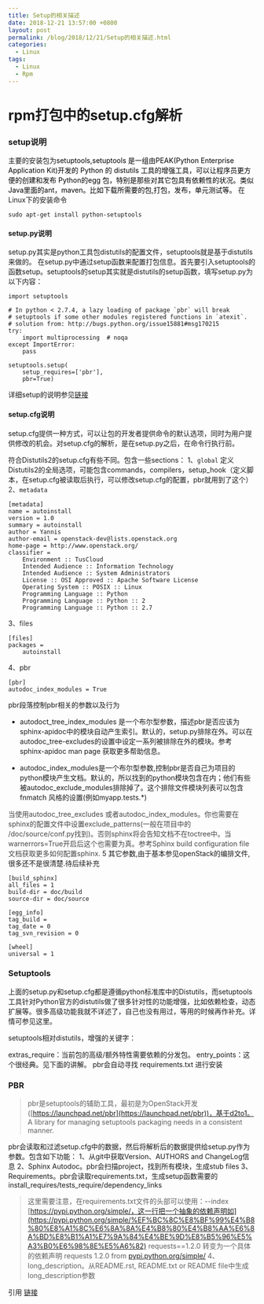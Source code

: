 ```yaml
---
title: Setup的相关描述
date: 2018-12-21 13:57:00 +0800
layout: post
permalink: /blog/2018/12/21/Setup的相关描述.html
categories:
  - Linux
tags:
  - Linux
  - Rpm
---
```

# rpm打包中的setup.cfg解析
### setup说明
主要的安装包为<span data-type="color" style="color:rgb(0, 0, 0)"><span data-type="background" style="background-color:rgb(255, 255, 255)">setuptools,setuptools 是一组由PEAK(Python Enterprise Application Kit)开发的 Python 的 distutils 工具的增强工具，可以让程序员更方便的创建和发布 Python的egg 包，特别是那些对其它包具有依赖性的状况。类似Java里面的ant，maven。比如下载所需要的包,打包，发布，单元测试等。</span></span>
在Linux下的安装命令
```
sudo apt-get install python-setuptools
```

#### setup.py说明
setup.py其实是python工具包distutils的配置文件，setuptools就是基于distutils来做的。 在setup.py中通过setup函数来配置打包信息。首先要引入setuptools的函数setup。setuptools的setup其实就是distutils的setup函数，填写setup.py为以下内容：

```
import setuptools

# In python < 2.7.4, a lazy loading of package `pbr` will break
# setuptools if some other modules registered functions in `atexit`.
# solution from: http://bugs.python.org/issue15881#msg170215
try:
    import multiprocessing  # noqa
except ImportError:
    pass

setuptools.setup(
    setup_requires=['pbr'],
    pbr=True)
```

详细setup的说明参见[链接](http://www.cnblogs.com/itech/archive/2011/02/13/1953268.html)
#### setup.cfg说明
setup.cfg提供一种方式，可以让包的开发者提供命令的默认选项，同时为用户提供修改的机会。对setup.cfg的解析，是在setup.py之后，在命令行执行前。

符合Distutils2的setup.cfg有些不同。包含一些sections：
1、`global`
定义Distutils2的全局选项，可能包含commands，compilers，setup\_hook（定义脚本，在setup.cfg被读取后执行，可以修改setup.cfg的配置，pbr就用到了这个）
<span data-type="color" style="color:rgb(51, 51, 51)"><span data-type="background" style="background-color:rgb(255, 255, 255)">2、</span></span>`metadata`
```
[metadata]
name = autoinstall
version = 1.0
summary = autoinstall
author = Yannis
author-email = openstack-dev@lists.openstack.org
home-page = http://www.openstack.org/
classifier =
    Environment :: TusCloud
    Intended Audience :: Information Technology
    Intended Audience :: System Administrators
    License :: OSI Approved :: Apache Software License
    Operating System :: POSIX :: Linux
    Programming Language :: Python
    Programming Language :: Python :: 2
    Programming Language :: Python :: 2.7
```
3<span data-type="color" style="color:rgb(51, 51, 51)"><span data-type="background" style="background-color:rgb(255, 255, 255)">、files</span></span>
```
[files]
packages =
    autoinstall

```
4<span data-type="color" style="color:rgb(51, 51, 51)"><span data-type="background" style="background-color:rgb(255, 255, 255)">、</span></span>pbr
```
[pbr]
autodoc_index_modules = True
```
pbr段落控制pbr相关的参数以及行为

* autodoct\_tree\_index\_modules 是一个布尔型参数，描述pbr是否应该为sphinx-apidoc中的模块自动产生索引。默认的，setup.py排除在外。可以在autodoc\_tree-excludes的设置中设定一系列被排除在外的模块。参考sphinx-apidoc man page 获取更多帮助信息。

* autodoc\_index\_modules是一个布尔型参数,控制pbr是否自己为项目的python模块产生文档。默认的，所以找到的python模块包含在内；他们有些被autodoc\_exclude\_modules排除掉了。这个排除文件模块列表可以包含fnmatch 风格的设置(例如myapp.tests.\*) 

<span data-type="color" style="color:rgb(68, 68, 68)"><span data-type="background" style="background-color:rgb(255, 255, 255)">当使用autodoc_tree_excludes 或者autodoc_index_modules。你也需要在sphinx的配置文件中设置exclude_patterns(一般在项目中的 /doc/source/conf.py找到)。否则sphinx将会告知文档不在toctree中。当warnerrors=True开启后这个也需要为真。参考Sphinx build configuration file 文档获取更多如何配置sphinx.</span></span>
5 其它参数,由于基本参见openStack的编排文件,很多还不是很清楚.待后续补充
```
[build_sphinx]
all_files = 1
build-dir = doc/build
source-dir = doc/source

[egg_info]
tag_build =
tag_date = 0
tag_svn_revision = 0

[wheel]
universal = 1
```
### Setuptools

上面的setup.py和setup.cfg都是遵循python标准库中的Distutils，而setuptools工具针对Python官方的distutils做了很多针对性的功能增强，比如依赖检查，动态扩展等。很多高级功能我就不详述了，自己也没有用过，等用的时候再作补充。详情可参见这里。

setuptools相对distutils，增强的关键字：

extras\_require：当前包的高级/额外特性需要依赖的分发包。
entry\_points：这个很经典。见下面的讲解。
pbr会自动寻找 requirements.txt 进行安装

### PBR
> pbr是setuptools的辅助工具，最初是为OpenStack开发([https://launchpad.net/pbr](https://launchpad.net/pbr))，基于d2to1。
> A library for managing setuptools packaging needs in a consistent manner.

pbr会读取和过滤setup.cfg中的数据，然后将解析后的数据提供给setup.py作为参数。包含如下功能：
1、从git中获取Version、AUTHORS and ChangeLog信息
2、Sphinx Autodoc。pbr会扫描project，找到所有模块，生成stub files
3、Requirements。pbr会读取requirements.txt，生成setup函数需要的install\_requires/tests\_require/dependency\_links
> 这里需要注意，在requirements.txt文件的头部可以使用：--index [https://pypi.python.org/simple/，这一行把一个抽象的依赖声明如](https://pypi.python.org/simple/%EF%BC%8C%E8%BF%99%E4%B8%80%E8%A1%8C%E6%8A%8A%E4%B8%80%E4%B8%AA%E6%8A%BD%E8%B1%A1%E7%9A%84%E4%BE%9D%E8%B5%96%E5%A3%B0%E6%98%8E%E5%A6%82) requests==1.2.0 转变为一个具体的依赖声明 requests 1.2.0 from [pypi.python.org/simple/](http://pypi.python.org/simple/)
4、long\_description。从README.rst, README.txt or README file中生成long\_description参数


引用 [链接](https://blog.csdn.net/s1234567_89/article/details/53008444)

